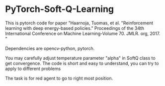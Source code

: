 # PyTorch-Soft-Q-Learning

This is pytorch code for paper "Haarnoja, Tuomas, et al. "Reinforcement learning with deep energy-based policies." Proceedings of the 34th International Conference on Machine Learning-Volume 70. JMLR. org, 2017.
"

Dependencies are opencv-python, pytorch.

You may carefully adjust temperature parameter "alpha" in SoftQ class to get convergence. The code is short and easy to understand, you can try to apply to different problems

The task is for red agent to go to right most position.
